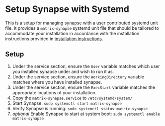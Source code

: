 # Setup Synapse with Systemd
This is a setup for managing synapse with a user contributed systemd unit 
file. It provides a `matrix-synapse` systemd unit file that should be tailored 
to accommodate your installation in accordance with the installation 
instructions provided in [installation instructions](../../INSTALL.md).

## Setup
1. Under the service section, ensure the `User` variable matches which user
you installed synapse under and wish to run it as. 
2. Under the service section, ensure the `WorkingDirectory` variable matches
where you have installed synapse.
3. Under the service section, ensure the `ExecStart` variable matches the
appropriate locations of your installation.
4. Copy the `matrix-synapse.service` to `/etc/systemd/system/`
5. Start Synapse: `sudo systemctl start matrix-synapse`
6. Verify Synapse is running: `sudo systemctl status matrix-synapse`
7. *optional* Enable Synapse to start at system boot: `sudo systemctl enable matrix-synapse`
